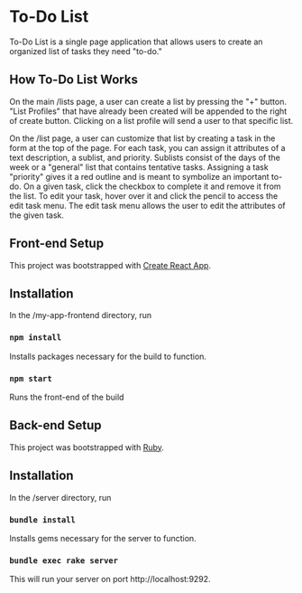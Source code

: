 # To-Do List

To-Do List is a single page application that allows users to create an organized list of tasks they need "to-do."

## How To-Do List Works
On the main /lists page, a user can create a list by pressing the "+" button. "List Profiles" that have already been created will be appended to the right of create button. Clicking on a list profile will send a user to that specific list.

On the /list page, a user can customize that list by creating a task in the form at the top of the page. For each task, you can assign it attributes of a text description, a sublist, and priority. Sublists consist of the days of the week or a "general" list that contains tentative tasks. Assigning a task "priority" gives it a red outline and is meant to symbolize an important to-do. On a given task, click the checkbox to complete it and remove it from the list. To edit your task, hover over it and click the pencil to access the edit task menu. The edit task menu allows the user to edit the attributes of the given task.

## Front-end Setup

This project was bootstrapped with [Create React App](https://github.com/facebook/create-react-app).

## Installation

In the /my-app-frontend directory, run

### `npm install`

Installs packages necessary for the build to function.

### `npm start`

Runs the front-end of the build

## Back-end Setup

This project was bootstrapped with [Ruby](https://github.com/ruby).

## Installation

In the /server directory, run

### `bundle install`

Installs gems necessary for the server to function.

### `bundle exec rake server`

This will run your server on port http://localhost:9292.

